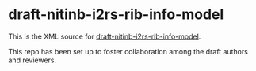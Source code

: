 draft-nitinb-i2rs-rib-info-model
================================

This is the XML source for [draft-nitinb-i2rs-rib-info-model](http://tools.ietf.org/id/draft-nitinb-i2rs-rib-info-model).

This repo has been set up to foster collaboration among the draft
authors and reviewers.
